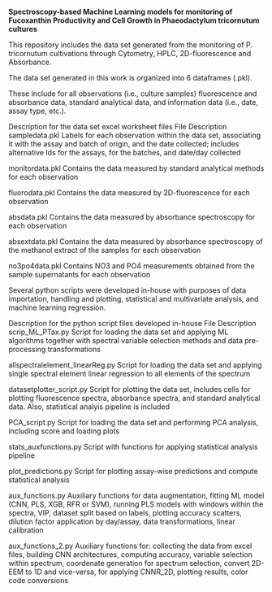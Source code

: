 **Spectroscopy-based Machine Learning models for monitoring of Fucoxanthin Productivity and Cell Growth in Phaeodactylum tricornutum cultures**


This repository includes the data set generated from the monitoring of P. tricornutum cultivations through Cytometry, HPLC, 2D-fluorescence and Absorbance.

The data set generated in this work is organized into 6 dataframes (.pkl).

These include for all observations (i.e., culture samples) fluorescence and absorbance data, standard analytical data, and information data (i.e., date, assay type, etc.).

Description for the data set excel worksheet files
File	Description
sampledata.pkl	Labels for each observation within the data set, associating it with the assay and batch of origin, and the date collected; includes alternative Ids for the assays, for the batches, and date/day collected

monitordata.pkl	Contains the data measured by standard analytical methods for each observation

fluorodata.pkl	Contains the data measured by 2D-fluorescence for each observation

absdata.pkl	Contains the data measured by absorbance spectroscopy for each observation

absextdata.pkl	Contains the data measured by absorbance spectroscopy of the methanol extract of the samples for each observation

no3po4data.pkl	Contains NO3 and PO4 measurements obtained from the sample supernatants for each observation


Several python scripts were developed in-house with purposes of data importation, handling and plotting, statistical and multivariate analysis, and machine learning regression.

Description for the python script files developed in-house
File	Description
scrip_ML_PTax.py	Script for loading the data set and applying ML algorithms together with spectral variable selection methods and data pre-processing transformations

allspectralelement_linearReg.py	Script for loading the data set and applying single spectral element linear regression to all elements of the spectrum

datasetplotter_script.py	Script for plotting the data set, includes cells for plotting fluorescence spectra, absorbance spectra, and standard analytical data. Also, statistical analyis pipeline is included

PCA_script.py	Script for loading the data set and performing PCA analysis, including score and loading plots

stats_auxfunctions.py	Script with functions for applying statistical analysis pipeline

plot_predictions.py	Script for plotting assay-wise predictions and compute statistical analysis

aux_functions.py	Auxiliary functions for data augmentation, fitting ML model (CNN, PLS, XGB, RFR or SVM), running PLS models with windows within the spectra, VIP, dataset split based on labels, plotting accuracy scatters, dilution factor application by day/assay, data transformations, linear calibration

aux_functions_2.py	Auxiliary functions for: collecting the data from excel files, building CNN architectures, computing accuracy, variable selection within spectrum, coordenate generation for spectrum selection, convert 2D-EEM to 1D and vice-versa, for applying CNNR_2D, plotting results, color code conversions

